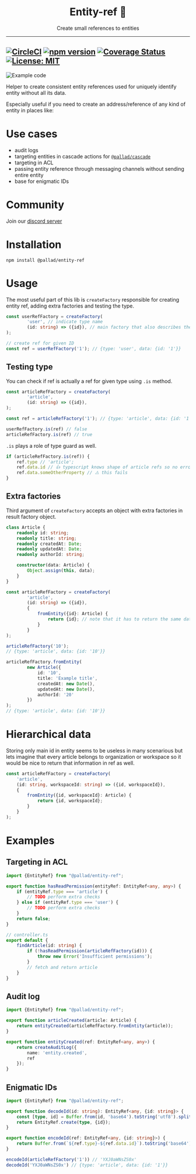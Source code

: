 <div align="center">
<h1>Entity-ref 📍</h1>

<p>Create small references to entities</p>
</div>

---
[![CircleCI](https://circleci.com/gh/pallad-ts/entity-ref/tree/master.svg?style=svg)](https://circleci.com/gh/pallad-ts/entity-ref/tree/master)
[![npm version](https://badge.fury.io/js/@pallad%2Fentity-ref.svg)](https://badge.fury.io/js/@pallad%2Fentity-ref)
[![Coverage Status](https://coveralls.io/repos/github/pallad-ts/entity-ref/badge.svg?branch=master)](https://coveralls.io/github/pallad-ts/entity-ref?branch=master)
[![License: MIT](https://img.shields.io/badge/License-MIT-green.svg)](https://opensource.org/licenses/MIT)
---

![Example code](./assets/intro-code.png)

Helper to create consistent entity references used for uniquely identify entity without all its data.

Especially useful if you need to create an address/reference of any kind of entity in places like:

# Use cases

* audit logs
* targeting entities in cascade actions for [`@pallad/cascade`](https://www.npmjs.com/package/@pallad/cascade)
* targeting in ACL
* passing entity reference through messaging channels without sending entire entity
* base for enigmatic IDs

# Community

Join our [discord server](https://discord.gg/mUTCbsC2aD)

# Installation

```shell
npm install @pallad/entity-ref
```

# Usage

The most useful part of this lib is `createFactory` responsible for creating entity ref, adding extra factories and
testing the type.

```typescript
const userRefFactory = createFactory(
		'user', // indicate type name
		(id: string) => ({id}), // main factory that also describes the shape of entity ref data
);

// create ref for given ID
const ref = userRefFactory('1'); // {type: 'user', data: {id: '1'}}
```

## Testing type
You can check if ref is actually a ref for given type using `.is` method.

```typescript
const articleRefFactory = createFactory(
		'article',
		(id: string) => ({id}),
);

const ref = articleRefFactory('1'); // {type: 'article', data: {id: '1'}}

userRefFactory.is(ref) // false
articleRefFactory.is(ref) // true
```

`.is` plays a role of type guard as well.
```typescript
if (articleRefFactory.is(ref)) {
    ref.type // 'article';
	ref.data.id // 👍 typescript knows shape of article refs so no error here
	ref.data.someOtherProperty // ⚠️ this fails
}
```

## Extra factories

Third argument of `createFactory` accepts an object with extra factories in result factory object.

```typescript
class Article {
	readonly id: string;
	readonly title: string;
	readonly createdAt: Date;
	readonly updatedAt: Date;
	readonly authorId: string;

	constructor(data: Article) {
		Object.assign(this, data);
	}
}

const articleRefFactory = createFactory(
		'article',
		(id: string) => ({id}),
		{
			fromEntity({id}: Article) {
				return {id}; // note that it has to return the same data as above
			}
		}
);

articleRefFactory('10');
// {type: 'article', data: {id: '10'}}

articleRefFactory.fromEntity(
		new Article({
			id: '10',
			title: 'Example title',
			createdAt: new Date(),
			updatedAt: new Date(),
			authorId: '20'
		})
);
// {type: 'article', data: {id: '10'}}
```

# Hierarchical data

Storing only main id in entity seems to be useless in many scenarious but lets imagine that every article belongs to organization or workspace so it would be nice to return that information in ref as well.
```typescript
const articleRefFactory = createFactory(
    'article',
    (id: string, workspaceId: string) => ({id, workspaceId}),
    {
        fromEntity({id, workspaceId}: Article) {
            return {id, workspaceId};
        }
    }
);
```

# Examples

## Targeting in ACL
```typescript
import {EntityRef} from "@pallad/entity-ref";

export function hasReadPermission(entityRef: EntityRef<any, any>) {
    if (entityRef.type === 'article') {
        // TODO perform extra checks
    } else if (entityRef.type === 'user') {
        // TODO perform extra checks
    }
    return false;
}

// controller.ts
export default {
    findArticle(id: string) {
        if (!hasReadPermission(articleRefFactory(id))) {
            throw new Error('Insufficient permissions');
        }
        // fetch and return article
    }
}
```

## Audit log

```typescript
import {EntityRef} from "@pallad/entity-ref";

export function articleCreated(article: Article) {
    return entityCreated(articleRefFactory.fromEntity(article));
}

export function entityCreated(ref: EntityRef<any, any>) {
    return createAuditLog({
        name: 'entity.created',
        ref
    });
}
```

## Enigmatic IDs

```typescript
import {EntityRef} from "@pallad/entity-ref";

export function decodeId(id: string): EntityRef<any, {id: string}> {
    const [type, id] = Buffer.from(id, 'base64').toString('utf8').split('-');
    return EntityRef.create(type, {id});
}

export function encodeId(ref: EntityRef<any, {id: string}>) {
    return Buffer.from(`${ref.type}-${ref.data.id}`).toString('base64');
}

encodeId(articleRefFactory('1')) // 'YXJ0aWNsZS0x'
decodeId('YXJ0aWNsZS0x') // {type: 'article', data: {id: '1'}}
```
